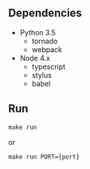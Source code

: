 ## Dependencies
* Python 3.5
    * tornado
    * webpack
* Node 4.x
    * typescript
    * stylus
    * babel

## Run
```
make run
```
or
```
make run PORT={port}
```
